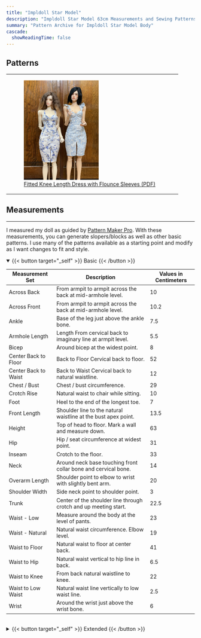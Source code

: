 ```yaml
---
title: "Impldoll Star Model"
description: "Impldoll Star Model 63cm Measurements and Sewing Patterns"
summary: "Pattern Archive for Impldoll Star Model Body"
cascade:
  showReadingTime: false
---
```


## Patterns
|   |   |
|---|---|
| <figure><img src="impldollstarmodel.jpeg" alt="doll with dress" width="200"><figcaption><a href="impldoll-fitted-dress.pdf" target="_blank">Fitted Knee Length Dress with Flounce Sleeves (PDF)</a></figcaption></figure> |

## Measurements

---

I measured my doll as guided by [Pattern Maker Pro](https://patternmakerpro.com/manual/taking-measurements/measuring-a-model). With these measurements, you can generate slopers/blocks as well as other basic patterns. I use many of the patterns available as a starting point and modify as I want changes to fit and style.

<details open>
<summary>{{< button target="_self" >}}
Basic
{{< /button >}}</summary>

| Measurement Set | Description | Values in Centimeters |
| ----- | --- | --- |
|Across Back|From armpit to armpit across the back at mid-armhole level.|10|
|Across Front|From armpit to armpit across the back at mid-armhole level.|10.2|
|Ankle|Base of the leg just above the ankle bone.|7.5|
|Armhole Length|Length From cervical back to imaginary line at armpit level.|5.5|
|Bicep|Around bicep at the widest point.|8|
|Center Back to Floor|Back to Floor Cervical back to floor.|52|
|Center Back to Waist|Back to Waist Cervical back to natural waistline.|12|
|Chest / Bust|Chest / bust circumference.|29|
|Crotch Rise|Natural waist to chair while sitting.|10|
|Foot|Heel to the end of the longest toe.|7|
|Front Length|Shoulder line to the natural waistline at the bust apex point.|13.5|
|Height|Top of head to floor. Mark a wall and measure down.|63|
|Hip|Hip / seat circumference at widest point.|31|
|Inseam|Crotch to the floor.|33|
|Neck|Around neck base touching front collar bone and cervical bone.|14|
|Overarm Length|Shoulder point to elbow to wrist with slightly bent arm.|20|
|Shoulder Width|Side neck point to shoulder point.|3|
|Trunk|Center of the shoulder line through crotch and up meeting start.|22.5|
|Waist - Low|Measure around the body at the level of pants.|23|
|Waist - Natural|Natural waist circumference. Elbow level.|19|
|Waist to Floor|Natural waist to floor at center back.|41|
|Waist to Hip|Natural waist vertical to hip line in back.|6.5|
|Waist to Knee|From back natural waistline to knee.|22|
|Waist to Low Waist|Natural waist line vertically to low waist line.|2.5|
|Wrist|Around the wrist just above the wrist bone.|6|

</details>
<br>

<details>
<summary>{{< button target="_self" >}}
Extended
{{< /button >}}</summary>

| Measurement Set | Description | Values in Centimeters |
| ----- | --- | --- |
|Blade Apex Width Back|Blade apex to blade apex in back.|3|
|Blade Height Back|Blade apex to waist in back.|5|
|Bust / Chest Height Front|Bust / Chest to waist at center front.|6|
|Bust / Chest Width Back|Side-to-side at bust/chest level in back.|12.5|
|Bust / Chest Width Front|Side-to-side at bust/chest level in front.|16.5|
|Bust Apex Width Front|Bust apex to bust apex.|6.2|
|Bust Depth|Shoulder point to bust apex.|8.2|
|Bust Radius|Bust apex to underbust.|3|
|Calf|Circumference of the widest part of calf.|10.4|
|Center Length Back|Center back neck to center back waist.|11.5|
|Center Length Front|Center front neck to center front waist.|10.25|
|Crotch Length|Center front waist to center back waist.|22.5|
|Elbow Circumference|Circumference around elbow.|6.5|
|Elbow to Wrist Length|Distance from elbow to wrist.|9.5|
|Full Length Back|Side neck point to waist in back.|12|
|Full Length Front|Side neck point to waist in front.|13.5|
|Hand|Circumference around hand.|7.3|
|Heel Foot Circumference|Circumference around foot|10|
|Hip Depth Back|Waist to hip at center back.|8.5|
|Hip Depth Front|Waist to hip at center front.|7.5|
|Hip Depth Side|Waist to hip at side.|7.5|
|Hip Width Back|Side-to-side at hip level in back.|16|
|Hip Width Front|Side-to-side at hip level in front.|15|
|Knee Circumference|Circumference of the knee.|8.7|
|Knee Height|Floor to knee measurement.|19.5|
|Mid-Armhole Height Back|Mid-armhole point to side waist in back.|9|
|Mid-Armhole Height Front|Mid-armhole point to side waist in front.|8.5|
|Mid-Armhole Width Back|Mid-armhole point to mid-armhole point across the back.|10|
|Mid-Armhole Width Front|Mid-armhole point to mid-armhole point across the front.|10|
|Neck Back|Side neck point to side neck point following back neck.|5.5|
|Neck Front|Side neck point to side neck point following front neck.|6|
|Overbust Height|Bust apex to overbust level.|2.5|
|Overbust Width Back|Side-to-side at overbust level in back.|12.5|
|Overbust Width Front|Overbust Width Front Side-to-side at overbust level in front.|13.5|
|Shoulder Across Back|Shoulder point to shoulder point in back.|10.8|
|Shoulder Across Front|Shoulder point to shoulder point in front.|10.8|
|Shoulder Slope Back|Shoulder point to center back waist point.|13|
|Shoulder Slope Front|Shoulder point to center front waist point.|14.3|
|Shoulder to Mid-Armhole Back|Shoulder point to mid-armhole point in back.|3|
|Shoulder to Mid-Armhole Front|Shoulder point to mid-armhole point in front.|3|
|Side Leg Length|Side waist point to the floor.|41.5|
|Side Length|Armpit to side waist point.|7|
|Side Waist Depth Back|Side waist point to center back neck point.|13.3|
|Side Waist Depth Front|Side waist point to center front neck point.|12.5|
|Strap Front|Side neck point to armpit point.|6|
|Thigh Circumference|Circumference of the upper thigh.|17.5|
|Thigh Height|Floor to thigh measurement.|31|
|Underarm Length|Armpit point to wrist.|16|
|Underbust Height|Underbust level to side waist point.|3.5|
|Underbust Width Back|Back Side-to-side under bust in back.|11.5|
|Underbust Width Front|Side-to-side under bust in front.|12.5|
|Waist Width Back|Side-to-side at waist level in back.|9|
|Waist Width Front|Side-to-side at waist level in front.|10|

</details>
